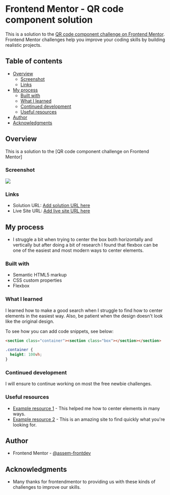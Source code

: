# Frontend Mentor - QR code component solution

This is a solution to the [QR code component challenge on Frontend Mentor](https://www.frontendmentor.io/challenges/qr-code-component-iux_sIO_H). Frontend Mentor challenges help you improve your coding skills by building realistic projects. 

## Table of contents

- [Overview](#overview)
  - [Screenshot](#screenshot)
  - [Links](#links)
- [My process](#my-process)
  - [Built with](#built-with)
  - [What I learned](#what-i-learned)
  - [Continued development](#continued-development)
  - [Useful resources](#useful-resources)
- [Author](#author)
- [Acknowledgments](#acknowledgments)



## Overview

This is a solution to the [QR code component challenge on Frontend Mentor]

### Screenshot

![](.images/screenshot.png)

### Links

- Solution URL: [Add solution URL here](https://your-solution-url.com)
- Live Site URL: [Add live site URL here](https://your-live-site-url.com)

## My process

- I struggle a bit when trying to center the box both horizontally and vertically but after doing a bit of research
 I found that flexbox can be one of the easiest and most modern ways to center elements.

### Built with

- Semantic HTML5 markup
- CSS custom properties
- Flexbox

### What I learned

I learned how to make a good search when I struggle to find how to center elements in the easiest way.
Also, be patient when the design doesn't look like the original design. 

To see how you can add code snippets, see below:

```html
<section class="container"><section class="box"></section></section>
```
```css
.container {
  height: 100vh;
}
```


### Continued development

I will ensure to continue working on most the free newbie challenges.



### Useful resources

- [Example resource 1](https://www.freecodecamp.org) - This helped me how to center elements in many ways.
- [Example resource 2](https://www.stackoverflow.com) - This is an amazing site to find quickly what you're looking for.

## Author

- Frontend Mentor - [@assem-frontdev](https://www.frontendmentor.io/profile/assem-frontdev)




## Acknowledgments

- Many thanks for frontendmentor to providing us with these kinds of challenges to improve our skills.